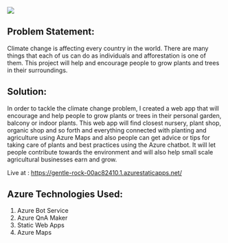  ![](https://github.com/TheArushiSingh/Plantish-azure/blob/main/images/LOGO.jpg)
## Problem Statement: 
Climate change is affecting every country in the world. There are many things that
each of us can do as individuals and afforestation is one of them. This project will help and encourage people to grow plants and trees in their surroundings. 
## Solution:
In order to tackle the climate change problem, I created a web app that will encourage and help people to grow plants or trees in their personal garden, balcony or indoor plants. This web app will find closest nursery, plant shop, organic shop and so forth and everything connected with planting and agriculture using Azure Maps and also people can get advice or tips for taking care of plants and best practices using the Azure chatbot. It will let people contribute towards the environment and will also help small scale agricultural businesses earn and grow. 

Live at : https://gentle-rock-00ac82410.1.azurestaticapps.net/

## Azure Technologies Used:
1. Azure Bot Service
2. Azure QnA Maker
3. Static Web Apps
4. Azure Maps
